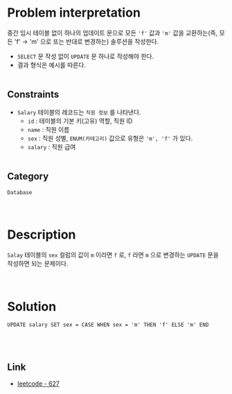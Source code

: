 # Problem interpretation
중간 임시 테이블 없이 하나의 업데이트 문으로 모든 `'f'` 값과 `'m'` 값을 교환하는(즉, 모든 'f' → 'm' 으로 또는 반대로 변경하는) 솔루션을 작성한다.
- `SELECT` 문 작성 없이 `UPDATE` 문 하나로 작성해야 한다.
- 결과 형식은 예시를 따른다.
<br/><br/>

## Constraints
- `Salary` 테이블의 레코드는 `직원 정보` 를 나타낸다.
    - `id` : 테이블의 기본 키(고유) 역할, 직원 ID
    - `name` : 직원 이름
    - `sex` : 직원 성별, `ENUM(카테고리)` 값으로 유형은 `'m', 'f'` 가 있다.
    - `salary` : 직원 급여
<br/><br/>

## Category
`Database`
<br/><br/><br/>

# Description
`Salay` 테이블의 `sex` 컬럼의 값이 `m` 이라면 `f` 로, `f` 라면 `m` 으로 변경하는 `UPDATE` 문을 작성하면 되는 문제이다.
<br/><br/><br/>

# Solution
```mysql
UPDATE salary SET sex = CASE WHEN sex = 'm' THEN 'f' ELSE 'm' END
```
<br/><br/>

## Link
- [leetcode - 627](https://leetcode.com/problems/swap-salary/description/)